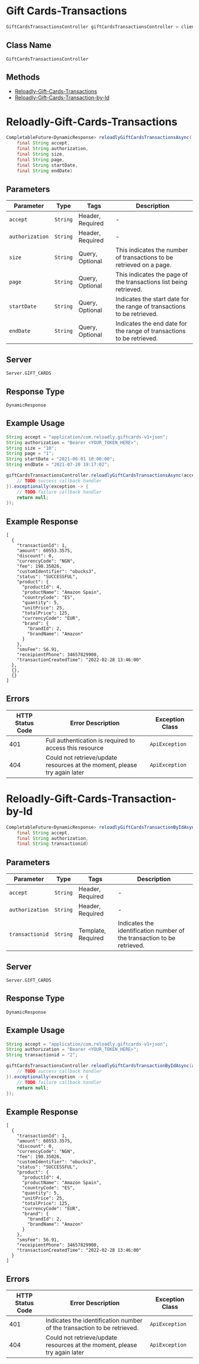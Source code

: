 # Gift Cards-Transactions

```java
GiftCardsTransactionsController giftCardsTransactionsController = client.getGiftCardsTransactionsController();
```

## Class Name

`GiftCardsTransactionsController`

## Methods

* [Reloadly-Gift-Cards-Transactions](../../doc/controllers/gift-cards-transactions.md#reloadly-gift-cards-transactions)
* [Reloadly-Gift-Cards-Transaction-by-Id](../../doc/controllers/gift-cards-transactions.md#reloadly-gift-cards-transaction-by-id)


# Reloadly-Gift-Cards-Transactions

```java
CompletableFuture<DynamicResponse> reloadlyGiftCardsTransactionsAsync(
    final String accept,
    final String authorization,
    final String size,
    final String page,
    final String startDate,
    final String endDate)
```

## Parameters

| Parameter | Type | Tags | Description |
|  --- | --- | --- | --- |
| `accept` | `String` | Header, Required | - |
| `authorization` | `String` | Header, Required | - |
| `size` | `String` | Query, Optional | This indicates the number of transactions to be retrieved on a page. |
| `page` | `String` | Query, Optional | This indicates the page of the transactions list being retrieved. |
| `startDate` | `String` | Query, Optional | Indicates the start date for the range of transactions to be retrieved. |
| `endDate` | `String` | Query, Optional | Indicates the end date for the range of transactions to be retrieved. |

## Server

`Server.GIFT_CARDS`

## Response Type

`DynamicResponse`

## Example Usage

```java
String accept = "application/com.reloadly.giftcards-v1+json";
String authorization = "Bearer <YOUR_TOKEN_HERE>";
String size = "10";
String page = "1";
String startDate = "2021-06-01 10:00:00";
String endDate = "2021-07-20 19:17:02";

giftCardsTransactionsController.reloadlyGiftCardsTransactionsAsync(accept, authorization, size, page, startDate, endDate).thenAccept(result -> {
    // TODO success callback handler
}).exceptionally(exception -> {
    // TODO failure callback handler
    return null;
});
```

## Example Response

```
[
  {
    "transactionId": 1,
    "amount": 60553.3575,
    "discount": 0,
    "currencyCode": "NGN",
    "fee": 198.35026,
    "customIdentifier": "obucks3",
    "status": "SUCCESSFUL",
    "product": {
      "productId": 4,
      "productName": "Amazon Spain",
      "countryCode": "ES",
      "quantity": 5,
      "unitPrice": 25,
      "totalPrice": 125,
      "currencyCode": "EUR",
      "brand": {
        "brandId": 2,
        "brandName": "Amazon"
      }
    },
    "smsFee": 56.91,
    "receipientPhone": 34657829900,
    "transactionCreatedTime": "2022-02-28 13:46:00"
  },
  {},
  {}
]
```

## Errors

| HTTP Status Code | Error Description | Exception Class |
|  --- | --- | --- |
| 401 | Full authentication is required to access this resource | `ApiException` |
| 404 | Could not retrieve/update resources at the moment, please try again later | `ApiException` |


# Reloadly-Gift-Cards-Transaction-by-Id

```java
CompletableFuture<DynamicResponse> reloadlyGiftCardsTransactionByIdAsync(
    final String accept,
    final String authorization,
    final String transactionid)
```

## Parameters

| Parameter | Type | Tags | Description |
|  --- | --- | --- | --- |
| `accept` | `String` | Header, Required | - |
| `authorization` | `String` | Header, Required | - |
| `transactionid` | `String` | Template, Required | Indicates the identification number of the transaction to be retrieved. |

## Server

`Server.GIFT_CARDS`

## Response Type

`DynamicResponse`

## Example Usage

```java
String accept = "application/com.reloadly.giftcards-v1+json";
String authorization = "Bearer <YOUR_TOKEN_HERE>";
String transactionid = "2";

giftCardsTransactionsController.reloadlyGiftCardsTransactionByIdAsync(accept, authorization, transactionid).thenAccept(result -> {
    // TODO success callback handler
}).exceptionally(exception -> {
    // TODO failure callback handler
    return null;
});
```

## Example Response

```
[
  {
    "transactionId": 1,
    "amount": 60553.3575,
    "discount": 0,
    "currencyCode": "NGN",
    "fee": 198.35026,
    "customIdentifier": "obucks3",
    "status": "SUCCESSFUL",
    "product": {
      "productId": 4,
      "productName": "Amazon Spain",
      "countryCode": "ES",
      "quantity": 5,
      "unitPrice": 25,
      "totalPrice": 125,
      "currencyCode": "EUR",
      "brand": {
        "brandId": 2,
        "brandName": "Amazon"
      }
    },
    "smsFee": 56.91,
    "receipientPhone": 34657829900,
    "transactionCreatedTime": "2022-02-28 13:46:00"
  }
]
```

## Errors

| HTTP Status Code | Error Description | Exception Class |
|  --- | --- | --- |
| 401 | Indicates the identification number of the transaction to be retrieved. | `ApiException` |
| 404 | Could not retrieve/update resources at the moment, please try again later | `ApiException` |

